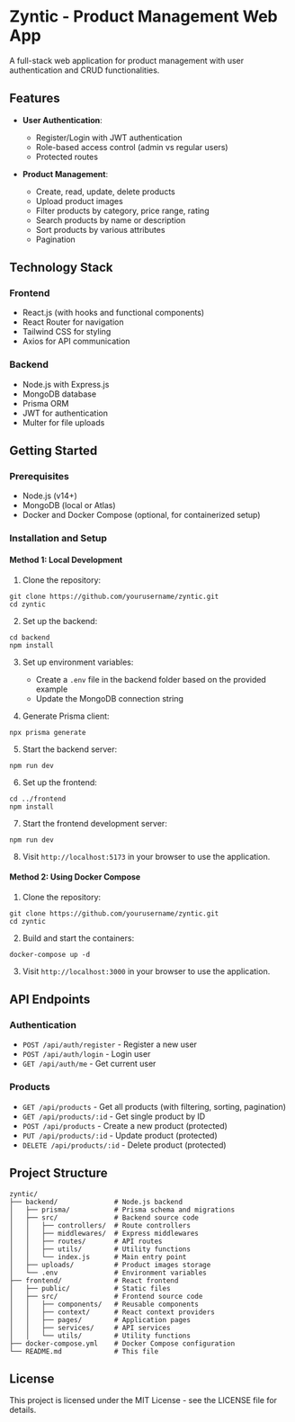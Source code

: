 # Zyntic - Product Management Web App

A full-stack web application for product management with user authentication and CRUD functionalities.

## Features

- **User Authentication**:
  - Register/Login with JWT authentication
  - Role-based access control (admin vs regular users)
  - Protected routes

- **Product Management**:
  - Create, read, update, delete products
  - Upload product images
  - Filter products by category, price range, rating
  - Search products by name or description
  - Sort products by various attributes
  - Pagination

## Technology Stack

### Frontend
- React.js (with hooks and functional components)
- React Router for navigation
- Tailwind CSS for styling
- Axios for API communication

### Backend
- Node.js with Express.js
- MongoDB database
- Prisma ORM
- JWT for authentication
- Multer for file uploads

## Getting Started

### Prerequisites
- Node.js (v14+)
- MongoDB (local or Atlas)
- Docker and Docker Compose (optional, for containerized setup)

### Installation and Setup

#### Method 1: Local Development

1. Clone the repository:
```
git clone https://github.com/yourusername/zyntic.git
cd zyntic
```

2. Set up the backend:
```
cd backend
npm install
```

3. Set up environment variables:
   - Create a `.env` file in the backend folder based on the provided example
   - Update the MongoDB connection string

4. Generate Prisma client:
```
npx prisma generate
```

5. Start the backend server:
```
npm run dev
```

6. Set up the frontend:
```
cd ../frontend
npm install
```

7. Start the frontend development server:
```
npm run dev
```

8. Visit `http://localhost:5173` in your browser to use the application.

#### Method 2: Using Docker Compose

1. Clone the repository:
```
git clone https://github.com/yourusername/zyntic.git
cd zyntic
```

2. Build and start the containers:
```
docker-compose up -d
```

3. Visit `http://localhost:3000` in your browser to use the application.

## API Endpoints

### Authentication
- `POST /api/auth/register` - Register a new user
- `POST /api/auth/login` - Login user
- `GET /api/auth/me` - Get current user

### Products
- `GET /api/products` - Get all products (with filtering, sorting, pagination)
- `GET /api/products/:id` - Get single product by ID
- `POST /api/products` - Create a new product (protected)
- `PUT /api/products/:id` - Update product (protected)
- `DELETE /api/products/:id` - Delete product (protected)

## Project Structure

```
zyntic/
├── backend/              # Node.js backend
│   ├── prisma/           # Prisma schema and migrations
│   ├── src/              # Backend source code
│   │   ├── controllers/  # Route controllers
│   │   ├── middlewares/  # Express middlewares
│   │   ├── routes/       # API routes
│   │   ├── utils/        # Utility functions
│   │   └── index.js      # Main entry point
│   ├── uploads/          # Product images storage
│   └── .env              # Environment variables
├── frontend/             # React frontend
│   ├── public/           # Static files
│   ├── src/              # Frontend source code
│   │   ├── components/   # Reusable components
│   │   ├── context/      # React context providers
│   │   ├── pages/        # Application pages
│   │   ├── services/     # API services
│   │   └── utils/        # Utility functions
├── docker-compose.yml    # Docker Compose configuration
└── README.md             # This file
```

## License

This project is licensed under the MIT License - see the LICENSE file for details. 